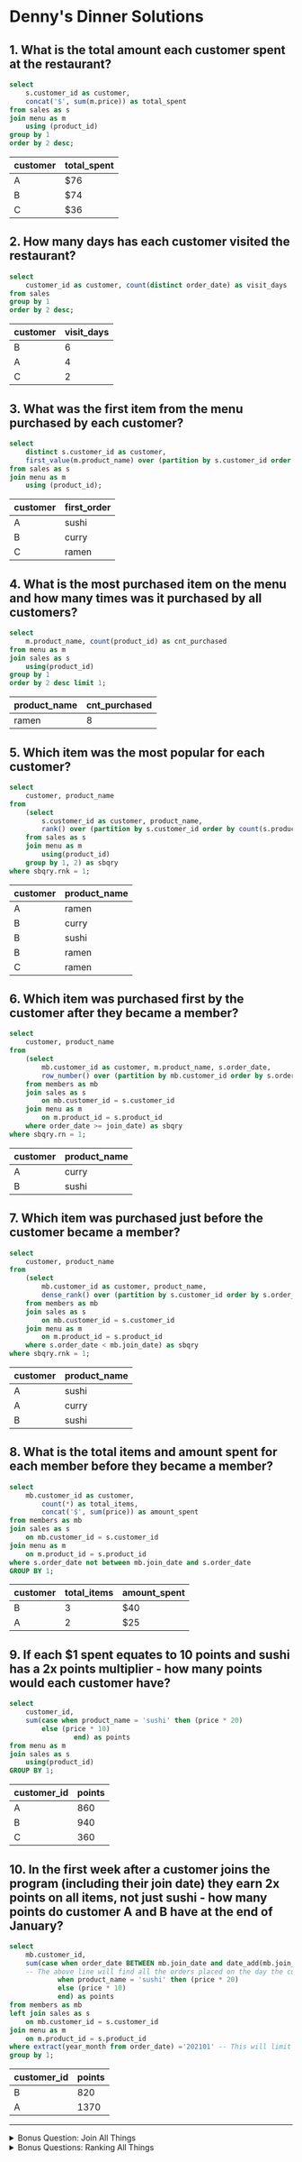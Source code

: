 # Denny's Dinner Solutions

## 1. What is the total amount each customer spent at the restaurant?
```sql
select
	s.customer_id as customer, 
    concat('$', sum(m.price)) as total_spent
from sales as s
join menu as m
	using (product_id)
group by 1
order by 2 desc;
```
| customer | total_spent |
|----------|-------------|
| A        | $76         |
| B        | $74         |
| C        | $36         |

## 2. How many days has each customer visited the restaurant?
```sql
select
	customer_id as customer, count(distinct order_date) as visit_days
from sales
group by 1
order by 2 desc;
```
| customer | visit_days |
|----------|------------|
| B        | 6          |
| A        | 4          |
| C        | 2          |

## 3. What was the first item from the menu purchased by each customer?
```sql
select
	distinct s.customer_id as customer,
	first_value(m.product_name) over (partition by s.customer_id order by order_date asc) as first_order
from sales as s
join menu as m
	using (product_id);
```
| customer | first_order |
|----------|-------------|
| A        | sushi       |
| B        | curry       |
| C        | ramen       |

## 4. What is the most purchased item on the menu and how many times was it purchased by all customers?
```sql
select
	m.product_name, count(product_id) as cnt_purchased
from menu as m
join sales as s
	using(product_id)
group by 1
order by 2 desc limit 1;
```
| product_name | cnt_purchased |
|--------------|---------------|
| ramen        | 8             |

## 5. Which item was the most popular for each customer?
```sql
select
	customer, product_name
from 
	(select
		s.customer_id as customer, product_name,
		rank() over (partition by s.customer_id order by count(s.product_id) desc) as rnk
	from sales as s
	join menu as m
		using(product_id)
	group by 1, 2) as sbqry
where sbqry.rnk = 1;
```
| customer | product_name |
|----------|--------------|
| A        | ramen        |
| B        | curry        |
| B        | sushi        |
| B        | ramen        |
| C        | ramen        |

## 6. Which item was purchased first by the customer after they became a member?
```sql
select
	customer, product_name
from 
	(select
		mb.customer_id as customer, m.product_name, s.order_date,
		row_number() over (partition by mb.customer_id order by s.order_date asc) as rn
	from members as mb
	join sales as s
		on mb.customer_id = s.customer_id
	join menu as m
		on m.product_id = s.product_id
	where order_date >= join_date) as sbqry
where sbqry.rn = 1;
```
| customer | product_name |
|----------|--------------|
| A        | curry        |
| B        | sushi        |

## 7. Which item was purchased just before the customer became a member?
```sql
select 
	customer, product_name
from
	(select
		mb.customer_id as customer, product_name,
		dense_rank() over (partition by s.customer_id order by s.order_date desc) as rnk
	from members as mb
	join sales as s
		on mb.customer_id = s.customer_id
	join menu as m
		on m.product_id = s.product_id
	where s.order_date < mb.join_date) as sbqry
where sbqry.rnk = 1;
```
| customer | product_name |
|----------|--------------|
| A        | sushi        |
| A        | curry        |
| B        | sushi        |

## 8. What is the total items and amount spent for each member before they became a member?
```sql
select
	mb.customer_id as customer, 
    	count(*) as total_items, 
    	concat('$', sum(price)) as amount_spent
from members as mb
join sales as s
	on mb.customer_id = s.customer_id
join menu as m
	on m.product_id = s.product_id
where s.order_date not between mb.join_date and s.order_date
GROUP BY 1;
```
| customer | total_items | amount_spent |
|----------|-------------|--------------|
| B        | 3           | $40          |
| A        | 2           | $25          |

## 9. If each $1 spent equates to 10 points and sushi has a 2x points multiplier - how many points would each customer have?
```sql
select
	customer_id,
	sum(case when product_name = 'sushi' then (price * 20)
		else (price * 10)
            	end) as points
from menu as m
join sales as s
	using(product_id)
GROUP BY 1;
```
| customer_id | points |
|-------------|--------|
| A           | 860    |
| B           | 940    |
| C           | 360    |

## 10. In the first week after a customer joins the program (including their join date) they earn 2x points on all items, not just sushi - how many points do customer A and B have at the end of January?
```sql
select
	mb.customer_id,
	sum(case when order_date BETWEEN mb.join_date and date_add(mb.join_date, interval 6 day) then (price * 20)
    -- The above line will find all the orders placed on the day the customer joined the membership and 6 days after they joined and will give them 2x points on all items.
			when product_name = 'sushi' then (price * 20)
			else (price * 10)
			end) as points
from members as mb
left join sales as s 
	on mb.customer_id = s.customer_id
join menu as m 
	on m.product_id = s.product_id
where extract(year_month from order_date) ='202101' -- This will limit the date range to the month of January.
group by 1;
```
| customer_id | points |
|-------------|--------|
| B           | 820    |
| A           | 1370   |

--- 

<details>
<summary>
Bonus Question: Join All Things
</summary>
The following questions are related creating basic data tables that Danny and his team can use to quickly derive insights without needing to join the underlying tables using SQL.

```sql
select
	s.customer_id, s.order_date, m.product_name, 
	concat('$', price) as price,
	case when s.customer_id not in (select customer_id from members) then 'N'
	-- The above line will limit customers to those that exist in the members table, therefor excluding customer C.
		 when s.order_date >= mb.join_date then 'Y'
		 else 'N'
	end as member
from members as mb
right join sales as s
	using (customer_id)
join menu as m
	using(product_id)
order by 1,2, 4 desc;
```
| customer_id | order_date | product_name | price | member |
|-------------|------------|--------------|-------|--------|
| A           | 2021-01-01 | curry        | $15   | N      |
| A           | 2021-01-01 | sushi        | $10   | N      |
| A           | 2021-01-07 | curry        | $15   | Y      |
| A           | 2021-01-10 | ramen        | $12   | Y      |
| A           | 2021-01-11 | ramen        | $12   | Y      |
| A           | 2021-01-11 | ramen        | $12   | Y      |
| B           | 2021-01-01 | curry        | $15   | N      |
| B           | 2021-01-02 | curry        | $15   | N      |
| B           | 2021-01-04 | sushi        | $10   | N      |
| B           | 2021-01-11 | sushi        | $10   | Y      |
| B           | 2021-01-16 | ramen        | $12   | Y      |
| B           | 2021-02-01 | ramen        | $12   | Y      |
| C           | 2021-01-01 | ramen        | $12   | N      |
| C           | 2021-01-01 | ramen        | $12   | N      |
| C           | 2021-01-07 | ramen        | $12   | N      |

</details>

<details>
<summary>
Bonus Questions: Ranking All Things
</summary>
Danny also requires further information about the ranking of customer products, but he purposely does not need the ranking for non-member purchases so he expects null ranking values for the records when customers are not yet part of the loyalty program.

 ```sql
select *,
case when member = 'Y' then dense_rank() over (partition by customer_id, member order by order_date)
-- Partitioning by customer_id and member will allow dense_rank() to only count customer who are member.
	else null
	end as ranking
from
	(select
		s.customer_id, s.order_date, m.product_name, 
		concat('$', price) as price,
		case when s.customer_id not in (select customer_id from members) then 'N'
			when s.order_date >= mb.join_date then 'Y'
			else 'N'
			end as member
	from members as mb
	right join sales as s
		using (customer_id)
	join menu as m
		using(product_id)
	order by 1,2, 4 desc) as sbqry;
```
| customer_id | order_date | product_name | price | member | ranking |
|-------------|------------|--------------|-------|--------|---------|
| A           | 2021-01-01 | curry        | $15   | N      | NULL    |
| A           | 2021-01-01 | sushi        | $10   | N      | NULL    |
| A           | 2021-01-07 | curry        | $15   | Y      | 1       |
| A           | 2021-01-10 | ramen        | $12   | Y      | 2       |
| A           | 2021-01-11 | ramen        | $12   | Y      | 3       |
| A           | 2021-01-11 | ramen        | $12   | Y      | 3       |
| B           | 2021-01-01 | curry        | $15   | N      | NULL    |
| B           | 2021-01-02 | curry        | $15   | N      | NULL    |
| B           | 2021-01-04 | sushi        | $10   | N      | NULL    |
| B           | 2021-01-11 | sushi        | $10   | Y      | 1       |
| B           | 2021-01-16 | ramen        | $12   | Y      | 2       |
| B           | 2021-02-01 | ramen        | $12   | Y      | 3       |
| C           | 2021-01-01 | ramen        | $12   | N      | NULL    |
| C           | 2021-01-01 | ramen        | $12   | N      | NULL    |
| C           | 2021-01-07 | ramen        | $12   | N      | NULL    |

</details>











